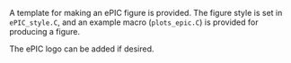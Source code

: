 A template for making an ePIC figure is provided. The figure style is set in ```ePIC_style.C```, and an example macro (```plots_epic.C```) is provided for producing a figure. 

The ePIC logo can be added if desired. 
